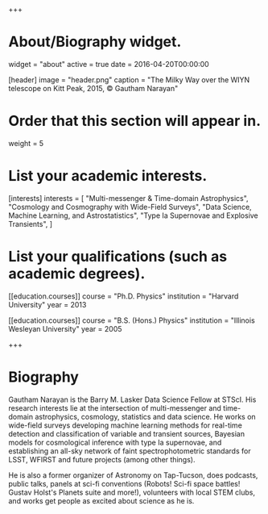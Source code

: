 +++
# About/Biography widget.
widget = "about"
active = true
date = 2016-04-20T00:00:00

[header]
  image = "header.png"
  caption = "The Milky Way over the WIYN telescope on Kitt Peak, 2015, &copy; Gautham Narayan"

# Order that this section will appear in.
weight = 5

# List your academic interests.
[interests]
  interests = [
    "Multi-messenger & Time-domain Astrophysics",
    "Cosmology and Cosmography with Wide-Field Surveys",
    "Data Science, Machine Learning, and Astrostatistics",
    "Type Ia Supernovae and Explosive Transients",
  ]

# List your qualifications (such as academic degrees).
[[education.courses]]
  course = "Ph.D. Physics"
  institution = "Harvard University"
  year = 2013

[[education.courses]]
  course = "B.S. (Hons.) Physics"
  institution = "Illinois Wesleyan University"
  year = 2005
 
+++

# Biography

Gautham Narayan is the Barry M. Lasker Data Science Fellow at STScI. His research interests lie at the intersection of multi-messenger and time-domain astrophysics, cosmology, statistics and data science. He works on wide-field surveys developing machine learning methods for real-time detection and classification of variable and transient sources, Bayesian models for cosmological inference with type Ia supernovae, and establishing an all-sky network of faint spectrophotometric standards for LSST, WFIRST and future projects (among other things).

He is also a former organizer of Astronomy on Tap-Tucson, does podcasts, public talks, panels at sci-fi conventions (Robots! Sci-fi space battles! Gustav Holst's Planets suite and more!), volunteers with local STEM clubs, and works get people as excited about science as he is. 

